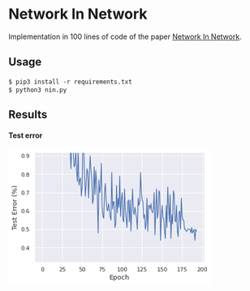 # Network In Network

Implementation in 100 lines of code of the paper [Network In Network](https://arxiv.org/abs/1312.4400).

## Usage

```commandline
$ pip3 install -r requirements.txt
$ python3 nin.py
```

## Results

#### Test error
![](Imgs/nin.png)

